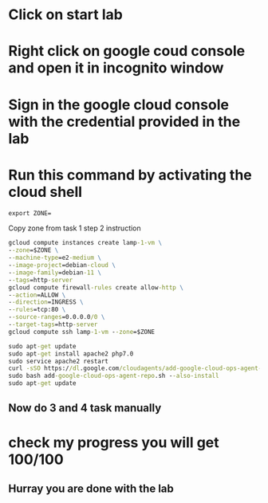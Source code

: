 # Click on start lab
# Right click on google coud console and open it in incognito window
# Sign in the google cloud console with the credential provided in the lab
# Run this command by activating the cloud shell
```cmd
export ZONE=
```
Copy zone from task 1 step 2 instruction
```cmd
gcloud compute instances create lamp-1-vm \
--zone=$ZONE \
--machine-type=e2-medium \
--image-project=debian-cloud \
--image-family=debian-11 \
--tags=http-server
gcloud compute firewall-rules create allow-http \
--action=ALLOW \
--direction=INGRESS \
--rules=tcp:80 \
--source-ranges=0.0.0.0/0 \
--target-tags=http-server
gcloud compute ssh lamp-1-vm --zone=$ZONE
```
```cmd
sudo apt-get update
sudo apt-get install apache2 php7.0
sudo service apache2 restart
curl -sSO https://dl.google.com/cloudagents/add-google-cloud-ops-agent-repo.sh
sudo bash add-google-cloud-ops-agent-repo.sh --also-install
sudo apt-get update
```
## Now do 3 and 4 task manually
# check my progress you will get 100/100
## Hurray you are done with the lab
